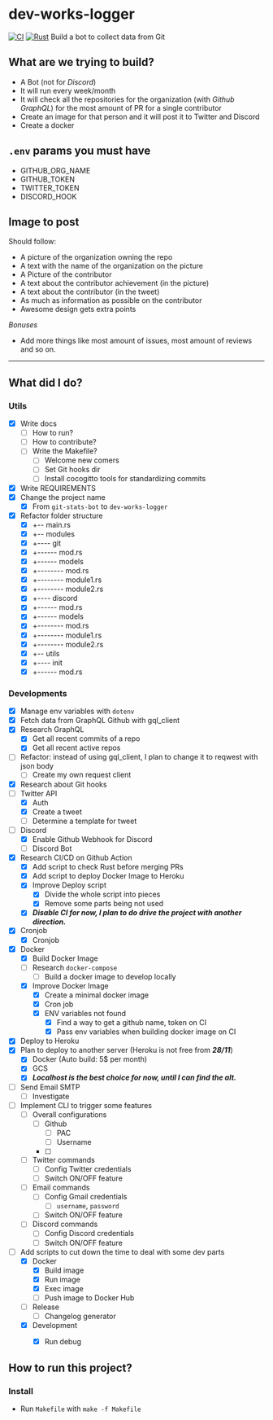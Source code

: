 # dev-works-logger
[![CI](https://github.com/maemreyo/dev-works-logger/actions/workflows/ci.yml/badge.svg?branch=master)](https://github.com/maemreyo/dev-works-logger/actions/workflows/ci.yml)
[![Rust](https://github.com/maemreyo/dev-works-logger/actions/workflows/rust.yml/badge.svg)](https://github.com/maemreyo/dev-works-logger/actions/workflows/rust.yml)
Build a bot to collect data from Git

## What are we trying to build?
- A Bot (not for *Discord*)
- It will run every week/month
- It will check all the repositories for the organization (with *Github GraphQL*) for the most amount of PR for a single contributor
- Create an image for that person and it will post it to Twitter and Discord
- Create a docker
## `.env` params you must have
- GITHUB_ORG_NAME
- GITHUB_TOKEN
- TWITTER_TOKEN
- DISCORD_HOOK

## Image to post
Should follow:
- A picture of the organization owning the repo
- A text with the name of the organization on the picture
- A Picture of the contributor
- A text about the contributor achievement (in the picture)
- A text about the contributor (in the tweet)
- As much as information as possible on the contributor
- Awesome design gets extra points
  
*Bonuses*
- Add more things like most amount of issues, most amount of reviews and so on.
---
## What did I do?
### Utils
- [x] Write docs
  - [ ] How to run?
  - [ ] How to contribute?
  - [ ] Write the Makefile?
    - [ ] Welcome new comers
    - [ ] Set Git hooks dir
    - [ ] Install cocogitto tools for standardizing commits
- [x] Write REQUIREMENTS
- [x] Change the project name 
  - [x] From `git-stats-bot` to `dev-works-logger`
- [x] Refactor folder structure
  - [x] +-- main.rs
  - [x] +-- modules
  - [x] +---- git
  - [x] +------ mod.rs
  - [x] +------ models
  - [x] +-------- mod.rs
  - [x] +-------- module1.rs
  - [x] +-------- module2.rs
  - [x] +---- discord
  - [x] +------ mod.rs
  - [x] +------ models
  - [x] +-------- mod.rs
  - [x] +-------- module1.rs
  - [x] +-------- module2.rs
  - [x] +-- utils
  - [x] +---- init
  - [x] +------ mod.rs
### Developments
- [x] Manage env variables with `dotenv`
- [x] Fetch data from GraphQL Github with gql_client
- [x] Research GraphQL 
  - [x] Get all recent commits of a repo
  - [x] Get all recent active repos
- [ ] Refactor: instead of using gql_client, I plan to change it to reqwest with json body
  - [ ] Create my own request client
- [x] Research about Git hooks
- [ ] Twitter API
  - [x] Auth
  - [x] Create a tweet
  - [ ] Determine a template for tweet
- [ ] Discord
  - [x] Enable Github Webhook for Discord
  - [ ] Discord Bot
- [x] Research CI/CD on Github Action
  - [x] Add script to check Rust before merging PRs
  - [x] Add script to deploy Docker Image to Heroku
  - [x] Improve Deploy script
    - [x] Divide the whole script into pieces
    - [x] Remove some parts being not used
  - [x] ***Disable CI for now, I plan to do drive the project with another direction.***
- [x] Cronjob
  - [x] Cronjob
- [x] Docker
  - [x] Build Docker Image
  - [ ] Research `docker-compose`
    - [ ] Build a docker image to develop locally
  - [x] Improve Docker Image
    - [x] Create a minimal docker image
    - [x] Cron job
    - [x] ENV variables not found
      - [x] Find a way to get a github name, token on CI
      - [x] Pass env variables when building docker image on CI
- [x] Deploy to Heroku
- [x] Plan to deploy to another server (Heroku is not free from ***28/11***)
    - [x] Docker (Auto build: 5$ per month)
    - [x] GCS
    - [x] ***Localhost is the best choice for now, until I can find the alt.***
- [ ] Send Email SMTP
  - [ ] Investigate
- [ ] Implement CLI to trigger some features
  - [ ] Overall configurations
    - [ ] Github
      - [ ] PAC
      - [ ] Username
    - [ ] 
  - [ ] Twitter commands
    - [ ] Config Twitter credentials
    - [ ] Switch ON/OFF feature
  - [ ] Email commands
    - [ ] Config Gmail credentials
      - [ ] `username`, `password`
    - [ ] Switch ON/OFF feature
  - [ ] Discord commands
    - [ ] Config Discord credentials
    - [ ] Switch ON/OFF feature
- [ ] Add scripts to cut down the time to deal with some dev parts
  - [x] Docker
    - [x] Build image
    - [x] Run image
    - [x] Exec image
    - [ ] Push image to Docker Hub
  - [ ] Release
    - [ ] Changelog generator
  - [x] Development
    - [x] Run debug


## How to run this project?

### Install
- Run `Makefile` with `make -f Makefile`
